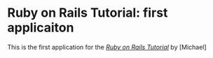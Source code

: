 # Ruby on Rails Tutorial: first applicaiton

This is the first application for the [*Ruby on Rails Tutorial*](http://railstutorial.org/) by [Michael] 